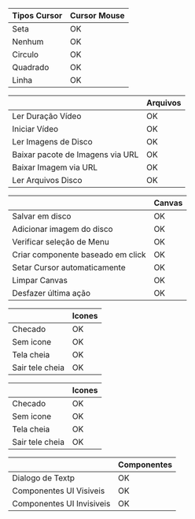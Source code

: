 |  Tipos Cursor | Cursor Mouse |
| ------------- | ------------- |
| Seta | OK  |
| Nenhum  | OK  |
| Circulo  | OK  |
| Quadrado  | OK  |
| Linha  | OK  |


|   | Arquivos |
| ------------- | ------------- |
| Ler Duração Vídeo | OK  |
| Iniciar Vídeo  | OK  |
| Ler Imagens de Disco  | OK  |
| Baixar pacote de Imagens via URL  | OK  |
| Baixar Imagem via URL  | OK  |
| Ler Arquivos Disco  | OK  |


|   | Canvas |
| ------------- | ------------- |
| Salvar em disco | OK  |
| Adicionar imagem do disco | OK  |
| Verificar seleção de Menu  | OK  |
| Criar componente baseado em click  | OK  |
| Setar Cursor automaticamente  | OK  |
| Limpar Canvas  | OK  |
| Desfazer última ação  | OK  |

|   | Icones |
| ------------- | ------------- |
| Checado | OK  |
| Sem icone  | OK  |
| Tela cheia  | OK  |
| Sair tele cheia  | OK  |


|   | Icones |
| ------------- | ------------- |
| Checado | OK  |
| Sem icone  | OK  |
| Tela cheia  | OK  |
| Sair tele cheia  | OK  |

|   | Componentes |
| ------------- | ------------- |
| Dialogo de Textp | OK  |
| Componentes UI Visiveis  | OK  |
| Componentes UI Invisiveis  | OK  |
